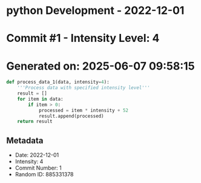 ﻿# python Development - 2022-12-01
# Commit #1 - Intensity Level: 4
# Generated on: 2025-06-07 09:58:15
```python
def process_data_1(data, intensity=4):
    '''Process data with specified intensity level'''
    result = []
    for item in data:
        if item > 0:
            processed = item * intensity + 52
            result.append(processed)
    return result
```
## Metadata
- Date: 2022-12-01
- Intensity: 4
- Commit Number: 1
- Random ID: 885331378
